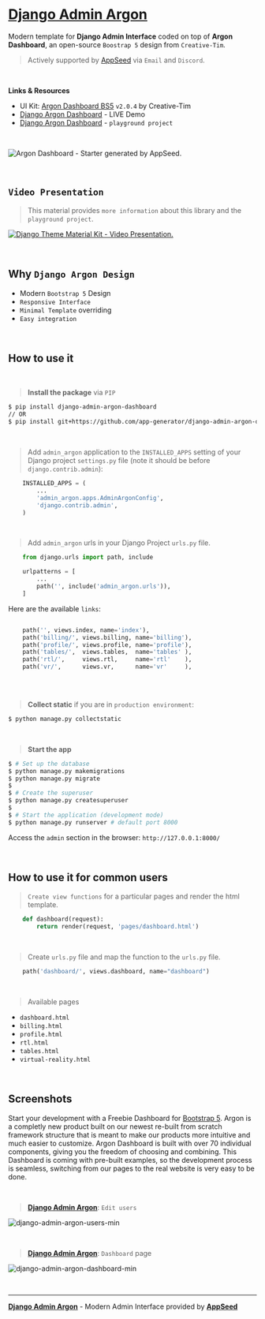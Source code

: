 # [Django Admin Argon](https://github.com/app-generator/django-admin-argon-dashboard)

Modern template for **Django Admin Interface** coded on top of **Argon Dashboard**, an open-source `Boostrap 5` design from `Creative-Tim`.

> Actively supported by [AppSeed](https://appseed.us/) via `Email` and `Discord`.

<br>

**Links & Resources**

- UI Kit: [Argon Dashboard BS5](https://www.creative-tim.com/product/argon-dashboard?AFFILIATE=128200) `v2.0.4` by Creative-Tim
- [Django Argon Dashboard](https://django-argon-dashboard.appseed-srv1.com/) - LIVE Demo
- [Django Argon Dashboard](https://github.com/app-generator/django-admin-argon-dashboard_p) - `playground project` 

<br />

![Argon Dashboard - Starter generated by AppSeed.](https://user-images.githubusercontent.com/51070104/183684596-4b29a886-f13d-4da5-98d3-12b5b90df47f.png)

<br />

## `Video Presentation`

> This material provides `more information` about this library and the `playground project`. 

[![Django Theme Material Kit - Video Presentation.](https://user-images.githubusercontent.com/51070104/203936766-d77198c1-90e6-4fd3-83ba-3f74b9dc6fe9.png)](https://www.youtube.com/watch?v=UFAXMAahb3U)

<br />

## Why `Django Argon Design`

- Modern `Bootstrap 5` Design
- `Responsive Interface`
- `Minimal Template` overriding
- `Easy integration`

<br />

## How to use it

<br />

> **Install the package** via `PIP` 

```bash
$ pip install django-admin-argon-dashboard
// OR
$ pip install git+https://github.com/app-generator/django-admin-argon-dashboard.git
```

<br />

> Add `admin_argon` application to the `INSTALLED_APPS` setting of your Django project `settings.py` file (note it should be before `django.contrib.admin`):

```python
    INSTALLED_APPS = (
        ...
        'admin_argon.apps.AdminArgonConfig',
        'django.contrib.admin',
    )
```

<br />

> Add `admin_argon` urls in your Django Project `urls.py` file.

```python
    from django.urls import path, include

    urlpatterns = [
        ...
        path('', include('admin_argon.urls')),
    ]
```

Here are the available `links`: 

```python

    path('', views.index, name='index'),
    path('billing/', views.billing, name='billing'),
    path('profile/', views.profile, name='profile'),
    path('tables/',  views.tables,  name='tables' ),
    path('rtl/',     views.rtl,     name='rtl'    ),
    path('vr/',      views.vr,      name='vr'     ),
    
```

<br />

> **Collect static** if you are in `production environment`:

```bash
$ python manage.py collectstatic
```

<br />

> **Start the app**

```bash
$ # Set up the database
$ python manage.py makemigrations
$ python manage.py migrate
$
$ # Create the superuser
$ python manage.py createsuperuser
$
$ # Start the application (development mode)
$ python manage.py runserver # default port 8000
```

Access the `admin` section in the browser: `http://127.0.0.1:8000/`

<br />

## How to use it for common users

> `Create view functions` for a particular pages and render the html template.

```python
    def dashboard(request):
        return render(request, 'pages/dashboard.html')
```

<br />

> Create `urls.py` file and map the function to the `urls.py` file.

```python
    path('dashboard/', views.dashboard, name="dashboard")
```

<br />

>  Available pages 

- `dashboard.html`
- `billing.html`
- `profile.html`
- `rtl.html`
- `tables.html`
- `virtual-reality.html`

<br />

## Screenshots

Start your development with a Freebie Dashboard for [Bootstrap 5](https://www.admin-dashboards.com/bootstrap-5-templates/). Argon is a completly new product built on our newest re-built from scratch framework structure that is meant to make our products more intuitive and much easier to customize. 
Argon Dashboard is built with over 70 individual components, giving you the freedom of choosing and combining. This Dashboard is coming with pre-built examples, so the development process is seamless, switching from our pages to the real website is very easy to be done.

<br /> 

> **[Django Admin Argon](https://github.com/app-generator/django-admin-argon-dashboard)**: `Edit users`

![django-admin-argon-users-min](https://user-images.githubusercontent.com/51070104/201162283-90fb0637-687e-4926-ab12-bf409491dac6.jpg)

<br />

> **[Django Admin Argon](https://github.com/app-generator/django-admin-argon-dashboard)**: `Dashboard` page

![django-admin-argon-dashboard-min](https://user-images.githubusercontent.com/51070104/201162509-80df6786-e595-4fca-a570-45f6a4438c24.jpg) 

<br />

---
**[Django Admin Argon](https://github.com/app-generator/django-admin-argon-dashboard)** - Modern Admin Interface provided by **[AppSeed](https://appseed.us/)**
